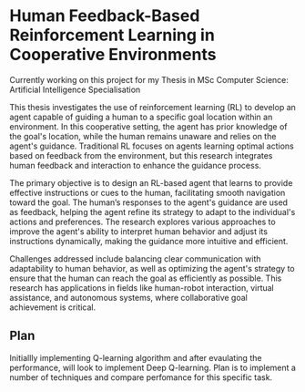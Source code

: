 # Human Feedback-Based Reinforcement Learning in Cooperative Environments

Currently working on this project for my Thesis in MSc Computer Science: Artificial Intelligence Specialisation

This thesis investigates the use of reinforcement learning (RL) to develop an agent capable of guiding a human to a specific goal location within an environment. 
In this cooperative setting, the agent has prior knowledge of the goal's location, while the human remains unaware and relies on the agent's guidance. 
Traditional RL focuses on agents learning optimal actions based on feedback from the environment, but this research integrates human feedback and interaction to enhance the guidance process.

The primary objective is to design an RL-based agent that learns to provide effective instructions or cues to the human, facilitating smooth navigation toward the goal. 
The human’s responses to the agent's guidance are used as feedback, helping the agent refine its strategy to adapt to the individual's actions and preferences. 
The research explores various approaches to improve the agent's ability to interpret human behavior and adjust its instructions dynamically, making the guidance more intuitive and efficient.

Challenges addressed include balancing clear communication with adaptability to human behavior, as well as optimizing the agent's strategy to ensure that the human can reach the goal as efficiently as possible. 
This research has applications in fields like human-robot interaction, virtual assistance, and autonomous systems, where collaborative goal achievement is critical.

## Plan

Initiallly implementing Q-learning algorithm and after evaulating the performance, will look to implement Deep Q-learning. Plan is to implement a number of techniques and compare 
perfomance for this specific task.
